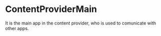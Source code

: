 # ContentProviderMain

It is the main app in the content provider, who is used to comunicate with other apps.
